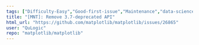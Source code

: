 ```yaml
---
tags: ["Difficulty-Easy","Good-first-issue","Maintenance","data-science","data-visualization","gtk","hacktoberfest","matplotlib","mentored-hackathon","plotting","python","qt","tk","wx"]
title: "[MNT]: Remove 3.7-deprecated API"
html_url: "https://github.com/matplotlib/matplotlib/issues/26865"
user: "QuLogic"
repo: "matplotlib/matplotlib"
---
```


